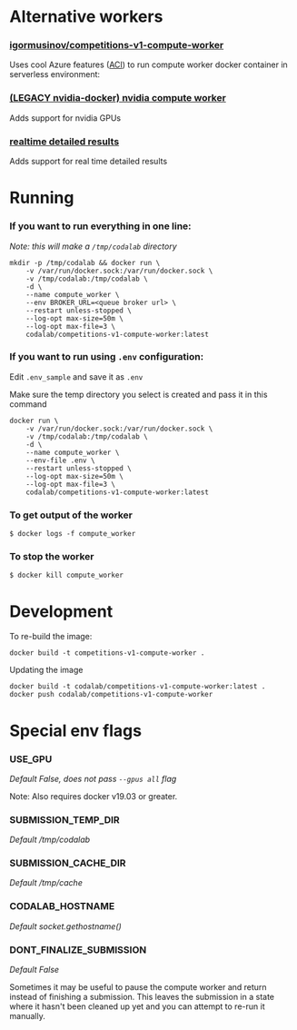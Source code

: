Alternative workers
===================

### [igormusinov/competitions-v1-compute-worker](https://github.com/igormusinov/competitions-v1-compute-worker)

Uses cool Azure features ([ACI](https://azure.microsoft.com/en-us/services/container-instances/)) to run compute worker docker container in serverless environment:

### [(LEGACY nvidia-docker) nvidia compute worker](https://github.com/codalab/competitions-v1-compute-worker/tree/162-nvidia-worker)

Adds support for nvidia GPUs 

### [realtime detailed results](https://github.com/codalab/competitions-v1-compute-worker/tree/feature/realtime-detailed-results)

Adds support for real time detailed results

Running
=======

### If you want to run everything in one line:

*Note: this will make a `/tmp/codalab` directory*

```
mkdir -p /tmp/codalab && docker run \
    -v /var/run/docker.sock:/var/run/docker.sock \
    -v /tmp/codalab:/tmp/codalab \
    -d \
    --name compute_worker \
    --env BROKER_URL=<queue broker url> \
    --restart unless-stopped \
    --log-opt max-size=50m \
    --log-opt max-file=3 \
    codalab/competitions-v1-compute-worker:latest
```


### If you want to run using `.env` configuration:

Edit `.env_sample` and save it as `.env`

Make sure the temp directory you select is created and pass it in this command

```
docker run \
    -v /var/run/docker.sock:/var/run/docker.sock \
    -v /tmp/codalab:/tmp/codalab \
    -d \
    --name compute_worker \
    --env-file .env \
    --restart unless-stopped \
    --log-opt max-size=50m \
    --log-opt max-file=3 \
    codalab/competitions-v1-compute-worker:latest
```

### To get output of the worker

```
$ docker logs -f compute_worker
```

### To stop the worker

```
$ docker kill compute_worker
```


Development
===========

To re-build the image:

```
docker build -t competitions-v1-compute-worker .
```

Updating the image

```
docker build -t codalab/competitions-v1-compute-worker:latest .
docker push codalab/competitions-v1-compute-worker
```


Special env flags
=================

### USE_GPU

*Default False, does not pass `--gpus all` flag*

Note: Also requires docker v19.03 or greater.

### SUBMISSION_TEMP_DIR

*Default /tmp/codalab*

### SUBMISSION_CACHE_DIR

*Default /tmp/cache*

### CODALAB_HOSTNAME

*Default socket.gethostname()*

### DONT_FINALIZE_SUBMISSION

*Default False*

Sometimes it may be useful to pause the compute worker and return instead of finishing a submission. This leaves the
submission in a state where it hasn't been cleaned up yet and you can attempt to re-run it manually.
